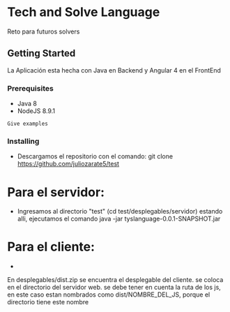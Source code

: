 # Tech and Solve Language

Reto para futuros solvers

## Getting Started

La Aplicación esta hecha con Java en Backend y Angular 4 en el FrontEnd

### Prerequisites

* Java 8
* NodeJS 8.9.1

```
Give examples
```

### Installing

* Descargamos el repositorio con el comando: git clone https://github.com/juliozarate5/test
# Para el servidor:
* Ingresamos al directorio "test" (cd test/desplegables/servidor) estando alli, ejecutamos el comando java -jar tyslanguage-0.0.1-SNAPSHOT.jar
# Para el cliente:
*  
En desplegables/dist.zip se encuentra el desplegable del cliente. se coloca en el directorio del servidor web. se debe tener en cuenta la ruta de los js, en este caso estan nombrados como dist/NOMBRE_DEL_JS, porque el directorio tiene este nombre
